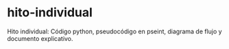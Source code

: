 # hito-individual
Hito individual: Código python, pseudocódigo en pseint, diagrama de flujo y documento explicativo.
